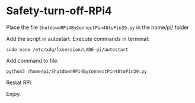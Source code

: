 # Safety-turn-off-RPi4
Place the file `ShutdownRPi4ByConnectPin40toPin39.py` in the home/pi/ folder

Add the script in autostart. Execute commands in terminal:

`sudo nano /etc/xdg/lxsession/LXDE-pi/autostart`

Add command to file:

`python3 /home/pi/ShutdownRPi4ByConnectPin40toPin39.py`

Restat RPi

Enjoy.
